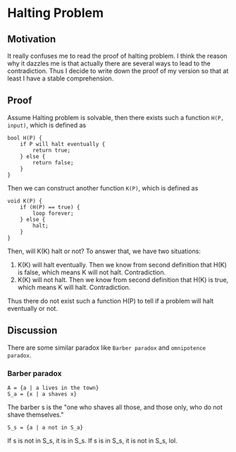 # Halting Problem

## Motivation
It really confuses me to read the proof of halting problem. I think the reason why it dazzles me is that actually there are several ways to lead to the contradiction. Thus I decide to write down the proof of my version so that at least I have a stable comprehension.

## Proof
Assume Halting problem is solvable, then there exists such a function `H(P, input)`, which is defined as
	
	bool H(P) {
		if P will halt eventually {
			return true;
		} else {
			return false;
		}
	}
	
Then we can construct another function `K(P)`, which is defined as 

	void K(P) {
		if (H(P) == true) {
			loop forever;
		} else {
			halt;
		}
	}
	

Then, will K(K) halt or not? To answer that, we have two situations:

1. K(K) will halt eventually. Then we know from second definition that H(K) is false, which means K will not halt. Contradiction.
2. K(K) will not halt. Then we know from second definition that H(K) is true, which means K will halt. Contradiction.

Thus there do not exist such a function H(P) to tell if a problem will halt eventually or not.

## Discussion
There are some similar paradox like `Barber paradox` and `omnipotence paradox`.

### Barber paradox
	A = {a | a lives in the town}
	S_a = {x | a shaves x}
	
The barber s is the "one who shaves all those, and those only, who do not shave themselves." 
	
	S_s = {a | a not in S_a}

If s is not in S_s, it is in S_s. If s is in S_s, it is not in S_s, lol. 
